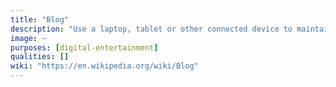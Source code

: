 ```yaml
---
title: "Blog"
description: "Use a laptop, tablet or other connected device to maintain your blog."
image: ~
purposes: [digital-entertainment]
qualities: []
wiki: "https://en.wikipedia.org/wiki/Blog"
---
```

